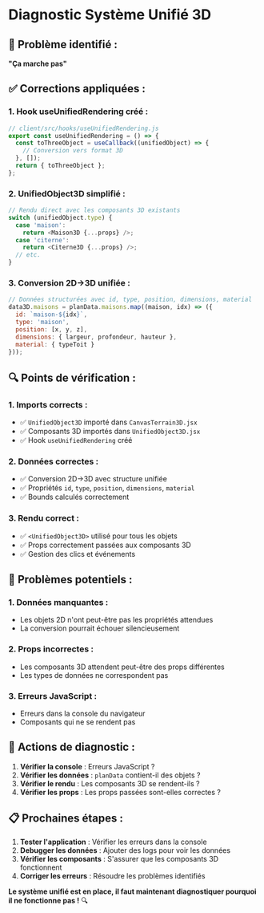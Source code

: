 # Diagnostic Système Unifié 3D

## 🔧 **Problème identifié :**

**"Ça marche pas"**

## ✅ **Corrections appliquées :**

### 1. **Hook useUnifiedRendering créé :**
```javascript
// client/src/hooks/useUnifiedRendering.js
export const useUnifiedRendering = () => {
  const toThreeObject = useCallback((unifiedObject) => {
    // Conversion vers format 3D
  }, []);
  return { toThreeObject };
};
```

### 2. **UnifiedObject3D simplifié :**
```javascript
// Rendu direct avec les composants 3D existants
switch (unifiedObject.type) {
  case 'maison':
    return <Maison3D {...props} />;
  case 'citerne':
    return <Citerne3D {...props} />;
  // etc.
}
```

### 3. **Conversion 2D→3D unifiée :**
```javascript
// Données structurées avec id, type, position, dimensions, material
data3D.maisons = planData.maisons.map((maison, idx) => ({
  id: `maison-${idx}`,
  type: 'maison',
  position: [x, y, z],
  dimensions: { largeur, profondeur, hauteur },
  material: { typeToit }
}));
```

## 🔍 **Points de vérification :**

### 1. **Imports corrects :**
- ✅ `UnifiedObject3D` importé dans `CanvasTerrain3D.jsx`
- ✅ Composants 3D importés dans `UnifiedObject3D.jsx`
- ✅ Hook `useUnifiedRendering` créé

### 2. **Données correctes :**
- ✅ Conversion 2D→3D avec structure unifiée
- ✅ Propriétés `id`, `type`, `position`, `dimensions`, `material`
- ✅ Bounds calculés correctement

### 3. **Rendu correct :**
- ✅ `<UnifiedObject3D>` utilisé pour tous les objets
- ✅ Props correctement passées aux composants 3D
- ✅ Gestion des clics et événements

## 🚨 **Problèmes potentiels :**

### 1. **Données manquantes :**
- Les objets 2D n'ont peut-être pas les propriétés attendues
- La conversion pourrait échouer silencieusement

### 2. **Props incorrectes :**
- Les composants 3D attendent peut-être des props différentes
- Les types de données ne correspondent pas

### 3. **Erreurs JavaScript :**
- Erreurs dans la console du navigateur
- Composants qui ne se rendent pas

## 🔧 **Actions de diagnostic :**

1. **Vérifier la console** : Erreurs JavaScript ?
2. **Vérifier les données** : `planData` contient-il des objets ?
3. **Vérifier le rendu** : Les composants 3D se rendent-ils ?
4. **Vérifier les props** : Les props passées sont-elles correctes ?

## 📋 **Prochaines étapes :**

1. **Tester l'application** : Vérifier les erreurs dans la console
2. **Debugger les données** : Ajouter des logs pour voir les données
3. **Vérifier les composants** : S'assurer que les composants 3D fonctionnent
4. **Corriger les erreurs** : Résoudre les problèmes identifiés

**Le système unifié est en place, il faut maintenant diagnostiquer pourquoi il ne fonctionne pas !** 🔍
